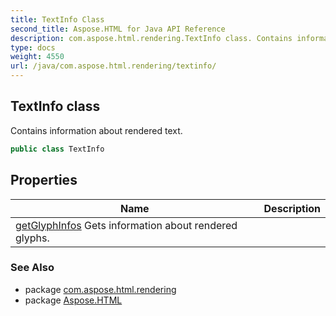 ```yaml
---
title: TextInfo Class
second_title: Aspose.HTML for Java API Reference
description: com.aspose.html.rendering.TextInfo class. Contains information about rendered text
type: docs
weight: 4550
url: /java/com.aspose.html.rendering/textinfo/
---
```

## TextInfo class

Contains information about rendered text.

```java
public class TextInfo
```

## Properties

| Name | Description |
| --- | --- |
| [getGlyphInfos](../../com.aspose.html.rendering/textinfo/glyphinfos/) Gets information about rendered glyphs. |

### See Also

* package [com.aspose.html.rendering](../../com.aspose.html.rendering/)
* package [Aspose.HTML](../../)
